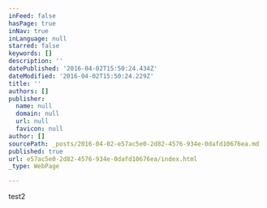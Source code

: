 ```yaml
---
inFeed: false
hasPage: true
inNav: true
inLanguage: null
starred: false
keywords: []
description: ''
datePublished: '2016-04-02T15:50:24.434Z'
dateModified: '2016-04-02T15:50:24.229Z'
title: ''
authors: []
publisher:
  name: null
  domain: null
  url: null
  favicon: null
author: []
sourcePath: _posts/2016-04-02-e57ac5e0-2d82-4576-934e-0dafd10676ea.md
published: true
url: e57ac5e0-2d82-4576-934e-0dafd10676ea/index.html
_type: WebPage

---
```

test2